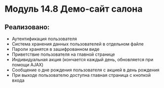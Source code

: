 # Модуль 14.8 Демо-сайт салона
## Реализовано:
* Аутентификация пользователя
* Система хранения данных пользователей в отдельном файле
* Пароли хранятся в зашифрованном виде
* Приветствие пользователя на главной странице
* Индивидуальная акция (кончается каждый день, обновляется при помощи AJAX)
* Сообщение о дне рождения пользователя с акцией в день рождения
* При выходе пользователю доступна главная страница с кнопкой входа